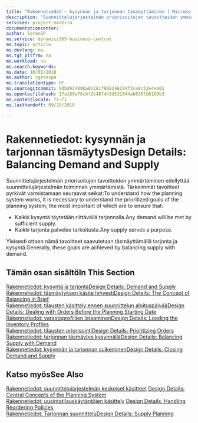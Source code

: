 ```yaml
---
title: "Rakennetiedot – kysynnän ja tarjonnan täsmäyttäminen | Microsoft Docs"
description: "Suunnittelujärjestelmän priorisoitujen tavoitteiden ymmärtäminen edellyttää suunnittelujärjestelmän toiminnan ymmärtämistä. Tärkeimmät tavoitteet pyrkivät varmistamaan, että kaikki kysyntä täytetään riittävällä tarjonnalla ja että kaikki tarjonta palvelee tarkoitusta."
services: project-madeira
documentationcenter: 
author: SorenGP
ms.service: dynamics365-business-central
ms.topic: article
ms.devlang: na
ms.tgt_pltfrm: na
ms.workload: na
ms.search.keywords: 
ms.date: 10/01/2018
ms.author: sgroespe
ms.translationtype: HT
ms.sourcegitcommit: 9dbd92409ba02281f008246194f3ce0c53e4e001
ms.openlocfilehash: 17a189e78cbf2b487443d531044ab030fb6169b3
ms.contentlocale: fi-fi
ms.lasthandoff: 09/28/2018

---
```

# <a name="design-details-balancing-demand-and-supply"></a><span data-ttu-id="63192-103">Rakennetiedot: kysynnän ja tarjonnan täsmäytys</span><span class="sxs-lookup"><span data-stu-id="63192-103">Design Details: Balancing Demand and Supply</span></span>
<span data-ttu-id="63192-104">Suunnittelujärjestelmän priorisoitujen tavoitteiden ymmärtäminen edellyttää suunnittelujärjestelmän toiminnan ymmärtämistä. Tärkeimmät tavoitteet pyrkivät varmistamaan seuraavat seikat:</span><span class="sxs-lookup"><span data-stu-id="63192-104">To understand how the planning system works, it is necessary to understand the prioritized goals of the planning system, the most important of which are to ensure that:</span></span>  

- <span data-ttu-id="63192-105">Kaikki kysyntä täytetään riittävällä tarjonnalla.</span><span class="sxs-lookup"><span data-stu-id="63192-105">Any demand will be met by sufficient supply.</span></span>  
- <span data-ttu-id="63192-106">Kaikki tarjonta palvelee tarkoitusta.</span><span class="sxs-lookup"><span data-stu-id="63192-106">Any supply serves a purpose.</span></span>  

 <span data-ttu-id="63192-107">Yleisesti ottaen nämä tavoitteet saavutetaan täsmäyttämällä tarjonta ja kysyntä.</span><span class="sxs-lookup"><span data-stu-id="63192-107">Generally, these goals are achieved by balancing supply with demand.</span></span>  

## <a name="in-this-section"></a><span data-ttu-id="63192-108">Tämän osan sisältö</span><span class="sxs-lookup"><span data-stu-id="63192-108">In This Section</span></span>  
[<span data-ttu-id="63192-109">Rakennetiedot: kysyntä ja tarjonta</span><span class="sxs-lookup"><span data-stu-id="63192-109">Design Details: Demand and Supply</span></span>](design-details-demand-and-supply.md)  
[<span data-ttu-id="63192-110">Rakennetiedot: täsmäytyksen käsite lyhyesti</span><span class="sxs-lookup"><span data-stu-id="63192-110">Design Details: The Concept of Balancing in Brief</span></span>](design-details-the-concept-of-balancing-in-brief.md)  
[<span data-ttu-id="63192-111">Rakennetiedot: tilausten käsittely ennen suunnittelun aloituspäivää</span><span class="sxs-lookup"><span data-stu-id="63192-111">Design Details: Dealing with Orders Before the Planning Starting Date</span></span>](design-details-dealing-with-orders-before-the-planning-starting-date.md)  
[<span data-ttu-id="63192-112">Rakennetiedot: varastoprofiilien lataaminen</span><span class="sxs-lookup"><span data-stu-id="63192-112">Design Details: Loading the Inventory Profiles</span></span>](design-details-loading-the-inventory-profiles.md)  
[<span data-ttu-id="63192-113">Rakennetiedot: tilausten priorisointi</span><span class="sxs-lookup"><span data-stu-id="63192-113">Design Details: Prioritizing Orders</span></span>](design-details-prioritizing-orders.md)  
[<span data-ttu-id="63192-114">Rakennetiedot: tarjonnan täsmäytys kysynnällä</span><span class="sxs-lookup"><span data-stu-id="63192-114">Design Details: Balancing Supply with Demand</span></span>](design-details-balancing-supply-with-demand.md)  
[<span data-ttu-id="63192-115">Rakennetiedot: kysynnän ja tarjonnan sulkeminen</span><span class="sxs-lookup"><span data-stu-id="63192-115">Design Details: Closing Demand and Supply</span></span>](design-details-closing-demand-and-supply.md)  

## <a name="see-also"></a><span data-ttu-id="63192-116">Katso myös</span><span class="sxs-lookup"><span data-stu-id="63192-116">See Also</span></span>  
 <span data-ttu-id="63192-117">[Rakennetiedot: suunnittelujärjestelmän keskeiset käsitteet](design-details-central-concepts-of-the-planning-system.md) </span><span class="sxs-lookup"><span data-stu-id="63192-117">[Design Details: Central Concepts of the Planning System](design-details-central-concepts-of-the-planning-system.md) </span></span>  
 <span data-ttu-id="63192-118">[Rakennetiedot: uusintatilauskäytäntöjen käsittely](design-details-handling-reordering-policies.md) </span><span class="sxs-lookup"><span data-stu-id="63192-118">[Design Details: Handling Reordering Policies](design-details-handling-reordering-policies.md) </span></span>  
 [<span data-ttu-id="63192-119">Rakennetiedot: Tarjonnan suunnittelu</span><span class="sxs-lookup"><span data-stu-id="63192-119">Design Details: Supply Planning</span></span>](design-details-supply-planning.md)


